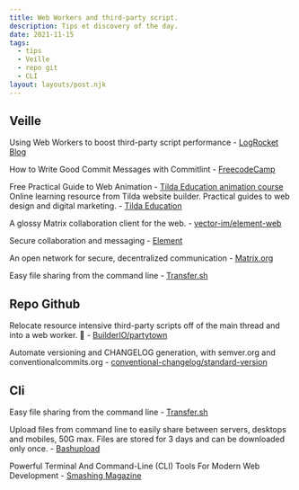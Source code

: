 ```yaml
---
title: Web Workers and third-party script.
description: Tips et discovery of the day.
date: 2021-11-15
tags:
  - tips
  - Veille
  - repo git
  - CLI
layout: layouts/post.njk
---
```


## Veille

Using Web Workers to boost third-party script performance - [LogRocket Blog](https://blog.logrocket.com/using-web-workers-boost-third-party-script-performance/)

How to Write Good Commit Messages with Commitlint - [FreecodeCamp](https://www.freecodecamp.org/news/how-to-use-commitlint-to-write-good-commit-messages/)

Free Practical Guide to Web Animation - [Tilda Education animation course](https://tilda.education/en/web-animation-course)
Online learning resource from Tilda website builder. Practical guides to web design and digital marketing. - [Tilda Education](https://tilda.education/en/)

A glossy Matrix collaboration client for the web. - [vector-im/element-web](https://github.com/vector-im/element-web)

Secure collaboration and messaging - [Element](https://element.io/)

An open network for secure, decentralized communication - [Matrix.org](https://matrix.org/)

 Easy file sharing from the command line - [Transfer.sh](https://transfer.sh/)

## Repo Github

Relocate resource intensive third-party scripts off of the main thread and into a web worker. 🎉 - [BuilderIO/partytown](https://github.com/BuilderIO/partytown)

Automate versioning and CHANGELOG generation, with semver.org and conventionalcommits.org - [conventional-changelog/standard-version](https://github.com/conventional-changelog/standard-version)

## Cli

Easy file sharing from the command line - [Transfer.sh](https://transfer.sh/)

Upload files from command line to easily share between servers, desktops and mobiles, 50G max. Files are stored for 3 days and can be downloaded only once. - [Bashupload](https://bashupload.com/)

 Powerful Terminal And Command-Line (CLI) Tools For Modern Web Development - [Smashing Magazine](https://www.smashingmagazine.com/2021/11/powerful-terminal-commandline-tools-modern-web-development/)